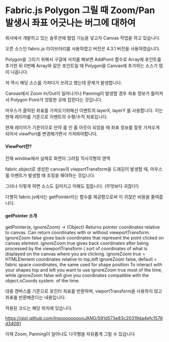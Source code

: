 Fabric.js Polygon 그릴 때 Zoom/Pan 발생시 좌표 어긋나는 버그에 대하여
===============================

회사에서 개발하고 있는 솔루션에 협업 기능을 넣고자 Canvas 작업을 하고 있습니다.

오픈 소스인 fabric.js 라이브러리를 사용하였고 버전은 4.3.1 버전을 사용하였습니다.

Polygon을 그리기 위해서 구글에 서치를 해보면 AddPoint 함수로 Array에 포인트를 추가한 뒤 0번째 Array와 같은 포인트일 때 Polygon을 Canvas에 추가하는 소스가 많이 나옵니다.

저 역시 해당 소스를 가져다가 쓰려고 했는데 문제가 발생합니다.

Canvas에서 Zoom In/Out이 일어나거나 Panning이 발생할 경우 좌표 정보가 틀어져서 Polygon Point가 엉뚱한 곳에 잡힌다는 것입니다.

마우스가 클릭된 좌표를 가져오기위해선 이벤트의 layerX, layerY 를 사용합니다. 이는 현재 레이어를 기준으로 이벤트의 수평/수직 좌표입니다.

현재 레이어가 기준이므로 만약 줌 인 줌 아웃이 되었을 때 좌표 정보를 잘못 가져오게 되어서 viewPort를 변경해가면서 가져와야합니다.

#### ViewPort란?

전체 window에서 실제로 화면이 그려질 직사각형의 영역

fabric object로 생성한 canvas의 viwportTransform을 드래깅이 발생할 때, 마우스 휠 이벤트가 발생할 때 조정을 해야하는 것입니다.

그러나 이렇게 하면 소스도 길어지고 이해도 힙듭니다. (무엇보다 귀찮다!)

다행히 fabric.js에서는 getPointer라는 함수를 제공함으로써 이 귀찮은 비용을 줄여줍니다.

#### getPointer 소개

getPointer(e, ignoreZoom) → {Object}
Returns pointer coordinates relative to canvas. Can return coordinates with or without viewportTransform. ignoreZoom false gives back coordinates that represent the point clicked on canvas element. ignoreZoom true gives back coordinates after being processed by the viewportTransform ( sort of coordinates of what is displayed on the canvas where you are clicking. ignoreZoom true = HTMLElement coordinates relative to top,left ignoreZoom false, default = fabric space coordinates, the same used for shape position To interact with your shapes top and left you want to use ignoreZoom true most of the time, while ignoreZoom false will give you coordinates compatible with the object.oCoords system. of the time.

대충 캔버스를 기준으로 포인터 좌표를 반환하며, vieportTransform을 사용하지 않고 좌표를 반환해준다는 내용입니다.

적용된 코드는 해당 위치에 있습니다.

https://gist.github.com/InsoooooooooJANG/591d573e83c20319da4efc1576d34081

이제 Zoom, Panning이 일어나도 다각형을 자유롭게 그릴 수 있습니다
